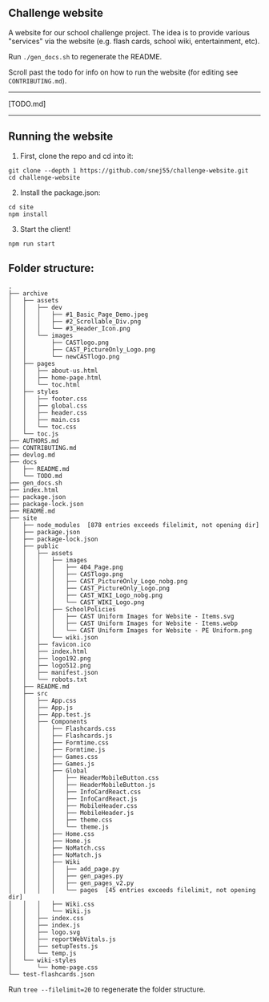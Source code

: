 ## Challenge website

A website for our school challenge project. The idea is to provide various "services" via the website (e.g. flash cards, school wiki, entertainment, etc).

Run `./gen_docs.sh` to regenerate the README.

Scroll past the todo for info on how to run the website (for editing see `CONTRIBUTING.md`).

---

[TODO.md]

---

## Running the website

1. First, clone the repo and cd into it:

```
git clone --depth 1 https://github.com/snej55/challenge-website.git
cd challenge-website
```

2. Install the package.json:

```
cd site
npm install
```

3. Start the client!

```
npm run start
```

## Folder structure:
```
.
├── archive
│   ├── assets
│   │   ├── dev
│   │   │   ├── #1_Basic_Page_Demo.jpeg
│   │   │   ├── #2_Scrollable_Div.png
│   │   │   └── #3_Header_Icon.png
│   │   └── images
│   │       ├── CASTlogo.png
│   │       ├── CAST_PictureOnly_Logo.png
│   │       └── newCASTlogo.png
│   ├── pages
│   │   ├── about-us.html
│   │   ├── home-page.html
│   │   └── toc.html
│   ├── styles
│   │   ├── footer.css
│   │   ├── global.css
│   │   ├── header.css
│   │   ├── main.css
│   │   └── toc.css
│   └── toc.js
├── AUTHORS.md
├── CONTRIBUTING.md
├── devlog.md
├── docs
│   ├── README.md
│   └── TODO.md
├── gen_docs.sh
├── index.html
├── package.json
├── package-lock.json
├── README.md
├── site
│   ├── node_modules  [878 entries exceeds filelimit, not opening dir]
│   ├── package.json
│   ├── package-lock.json
│   ├── public
│   │   ├── assets
│   │   │   ├── images
│   │   │   │   ├── 404_Page.png
│   │   │   │   ├── CASTlogo.png
│   │   │   │   ├── CAST_PictureOnly_Logo_nobg.png
│   │   │   │   ├── CAST_PictureOnly_Logo.png
│   │   │   │   ├── CAST_WIKI_Logo_nobg.png
│   │   │   │   └── CAST_WIKI_Logo.png
│   │   │   ├── SchoolPolicies
│   │   │   │   ├── CAST Uniform Images for Website - Items.svg
│   │   │   │   ├── CAST Uniform Images for Website - Items.webp
│   │   │   │   └── CAST Uniform Images for Website - PE Uniform.png
│   │   │   └── wiki.json
│   │   ├── favicon.ico
│   │   ├── index.html
│   │   ├── logo192.png
│   │   ├── logo512.png
│   │   ├── manifest.json
│   │   └── robots.txt
│   ├── README.md
│   ├── src
│   │   ├── App.css
│   │   ├── App.js
│   │   ├── App.test.js
│   │   ├── Components
│   │   │   ├── Flashcards.css
│   │   │   ├── Flashcards.js
│   │   │   ├── Formtime.css
│   │   │   ├── Formtime.js
│   │   │   ├── Games.css
│   │   │   ├── Games.js
│   │   │   ├── Global
│   │   │   │   ├── HeaderMobileButton.css
│   │   │   │   ├── HeaderMobileButton.js
│   │   │   │   ├── InfoCardReact.css
│   │   │   │   ├── InfoCardReact.js
│   │   │   │   ├── MobileHeader.css
│   │   │   │   ├── MobileHeader.js
│   │   │   │   ├── theme.css
│   │   │   │   └── theme.js
│   │   │   ├── Home.css
│   │   │   ├── Home.js
│   │   │   ├── NoMatch.css
│   │   │   ├── NoMatch.js
│   │   │   ├── Wiki
│   │   │   │   ├── add_page.py
│   │   │   │   ├── gen_pages.py
│   │   │   │   ├── gen_pages_v2.py
│   │   │   │   └── pages  [45 entries exceeds filelimit, not opening dir]
│   │   │   ├── Wiki.css
│   │   │   └── Wiki.js
│   │   ├── index.css
│   │   ├── index.js
│   │   ├── logo.svg
│   │   ├── reportWebVitals.js
│   │   ├── setupTests.js
│   │   └── temp.js
│   └── wiki-styles
│       └── home-page.css
└── test-flashcards.json
```

Run `tree --filelimit=20` to regenerate the folder structure.
